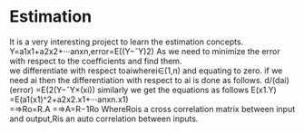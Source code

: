 # Estimation
It is a very interesting project to learn the estimation concepts.
Y=a1x1+a2x2+···anxn,error=E((Y−ˆY)2)
As we need to minimize the error with respect to the coefficients and find them.  
we differentiate with respect toaiwherei∈(1,n) and equating to zero. if we need ai then the differentiation with respect to ai is done as follows.
d/(dai)(error) =E(2(Y−ˆY×(xi))
similarly we get the equations as follows
E(x1.Y) =E(a1(x1)^2+a2x2.x1+···anxn.x1)  
=⇒Ro=R.A
=⇒A=R−1Ro
WhereRois a cross correlation matrix between input and output,Ris an auto correlation between inputs.
